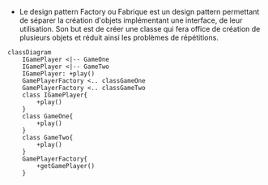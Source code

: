 - Le design pattern Factory ou Fabrique est un design pattern permettant de séparer la création d'objets implémentant une interface, de leur utilisation.
  Son but est de créer une classe qui fera office de création de plusieurs objets et réduit ainsi les problèmes de répétitions.

```mermaid
classDiagram
    IGamePlayer <|-- GameOne
    IGamePlayer <|-- GameTwo
    IGamePlayer: +play()
    GamePlayerFactory <.. classGameOne
    GamePlayerFactory <.. classGameTwo
    class IGamePlayer{
        +play()
    }
    class GameOne{
        +play()
    }
    class GameTwo{
        +play()
    }
    GamePlayerFactory{
        +getGamePlayer()
    }
```
